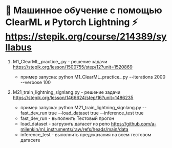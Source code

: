 # 🤖 Машинное обучение с помощью ClearML и Pytorch Lightning ⚡ https://stepik.org/course/214389/syllabus

1. M1_ClearML_practice_.py - решение задачи https://stepik.org/lesson/1500755/step/12?unit=1520869
   - пример запуска: python M1_ClearML_practice_.py --iterations 2000 --verbose 100
  
2. M21_train_lightning_signlang.py - решение задачи https://stepik.org/lesson/1466624/step/16?unit=1486235
   - пример запуска: python M21_train_lightning_signlang.py --fast_dev_run true --load_dataset true --inference_test true
   - fast_dev_run - выполнить Тестовый прогон
   - load_dataset - загрузить датасет из репо https://github.com/a-milenkin/ml_instruments/raw/refs/heads/main/data
   - inference_test - выполнить предсказания на всем тестовом датасете
